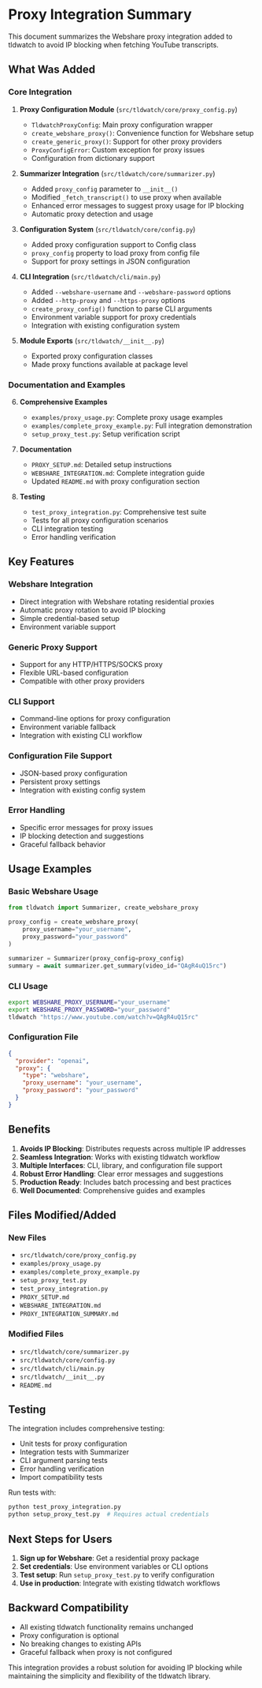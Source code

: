 # Proxy Integration Summary

This document summarizes the Webshare proxy integration added to tldwatch to avoid IP blocking when fetching YouTube transcripts.

## What Was Added

### Core Integration

1. **Proxy Configuration Module** (`src/tldwatch/core/proxy_config.py`)
   - `TldwatchProxyConfig`: Main proxy configuration wrapper
   - `create_webshare_proxy()`: Convenience function for Webshare setup
   - `create_generic_proxy()`: Support for other proxy providers
   - `ProxyConfigError`: Custom exception for proxy issues
   - Configuration from dictionary support

2. **Summarizer Integration** (`src/tldwatch/core/summarizer.py`)
   - Added `proxy_config` parameter to `__init__()`
   - Modified `_fetch_transcript()` to use proxy when available
   - Enhanced error messages to suggest proxy usage for IP blocking
   - Automatic proxy detection and usage

3. **Configuration System** (`src/tldwatch/core/config.py`)
   - Added proxy configuration support to Config class
   - `proxy_config` property to load proxy from config file
   - Support for proxy settings in JSON configuration

4. **CLI Integration** (`src/tldwatch/cli/main.py`)
   - Added `--webshare-username` and `--webshare-password` options
   - Added `--http-proxy` and `--https-proxy` options
   - `create_proxy_config()` function to parse CLI arguments
   - Environment variable support for proxy credentials
   - Integration with existing configuration system

5. **Module Exports** (`src/tldwatch/__init__.py`)
   - Exported proxy configuration classes
   - Made proxy functions available at package level

### Documentation and Examples

6. **Comprehensive Examples**
   - `examples/proxy_usage.py`: Complete proxy usage examples
   - `examples/complete_proxy_example.py`: Full integration demonstration
   - `setup_proxy_test.py`: Setup verification script

7. **Documentation**
   - `PROXY_SETUP.md`: Detailed setup instructions
   - `WEBSHARE_INTEGRATION.md`: Complete integration guide
   - Updated `README.md` with proxy configuration section

8. **Testing**
   - `test_proxy_integration.py`: Comprehensive test suite
   - Tests for all proxy configuration scenarios
   - CLI integration testing
   - Error handling verification

## Key Features

### Webshare Integration
- Direct integration with Webshare rotating residential proxies
- Automatic proxy rotation to avoid IP blocking
- Simple credential-based setup
- Environment variable support

### Generic Proxy Support
- Support for any HTTP/HTTPS/SOCKS proxy
- Flexible URL-based configuration
- Compatible with other proxy providers

### CLI Support
- Command-line options for proxy configuration
- Environment variable fallback
- Integration with existing CLI workflow

### Configuration File Support
- JSON-based proxy configuration
- Persistent proxy settings
- Integration with existing config system

### Error Handling
- Specific error messages for proxy issues
- IP blocking detection and suggestions
- Graceful fallback behavior

## Usage Examples

### Basic Webshare Usage
```python
from tldwatch import Summarizer, create_webshare_proxy

proxy_config = create_webshare_proxy(
    proxy_username="your_username",
    proxy_password="your_password"
)

summarizer = Summarizer(proxy_config=proxy_config)
summary = await summarizer.get_summary(video_id="QAgR4uQ15rc")
```

### CLI Usage
```bash
export WEBSHARE_PROXY_USERNAME="your_username"
export WEBSHARE_PROXY_PASSWORD="your_password"
tldwatch "https://www.youtube.com/watch?v=QAgR4uQ15rc"
```

### Configuration File
```json
{
  "provider": "openai",
  "proxy": {
    "type": "webshare",
    "proxy_username": "your_username",
    "proxy_password": "your_password"
  }
}
```

## Benefits

1. **Avoids IP Blocking**: Distributes requests across multiple IP addresses
2. **Seamless Integration**: Works with existing tldwatch workflow
3. **Multiple Interfaces**: CLI, library, and configuration file support
4. **Robust Error Handling**: Clear error messages and suggestions
5. **Production Ready**: Includes batch processing and best practices
6. **Well Documented**: Comprehensive guides and examples

## Files Modified/Added

### New Files
- `src/tldwatch/core/proxy_config.py`
- `examples/proxy_usage.py`
- `examples/complete_proxy_example.py`
- `setup_proxy_test.py`
- `test_proxy_integration.py`
- `PROXY_SETUP.md`
- `WEBSHARE_INTEGRATION.md`
- `PROXY_INTEGRATION_SUMMARY.md`

### Modified Files
- `src/tldwatch/core/summarizer.py`
- `src/tldwatch/core/config.py`
- `src/tldwatch/cli/main.py`
- `src/tldwatch/__init__.py`
- `README.md`

## Testing

The integration includes comprehensive testing:
- Unit tests for proxy configuration
- Integration tests with Summarizer
- CLI argument parsing tests
- Error handling verification
- Import compatibility tests

Run tests with:
```bash
python test_proxy_integration.py
python setup_proxy_test.py  # Requires actual credentials
```

## Next Steps for Users

1. **Sign up for Webshare**: Get a residential proxy package
2. **Set credentials**: Use environment variables or CLI options
3. **Test setup**: Run `setup_proxy_test.py` to verify configuration
4. **Use in production**: Integrate with existing tldwatch workflows

## Backward Compatibility

- All existing tldwatch functionality remains unchanged
- Proxy configuration is optional
- No breaking changes to existing APIs
- Graceful fallback when proxy is not configured

This integration provides a robust solution for avoiding IP blocking while maintaining the simplicity and flexibility of the tldwatch library.